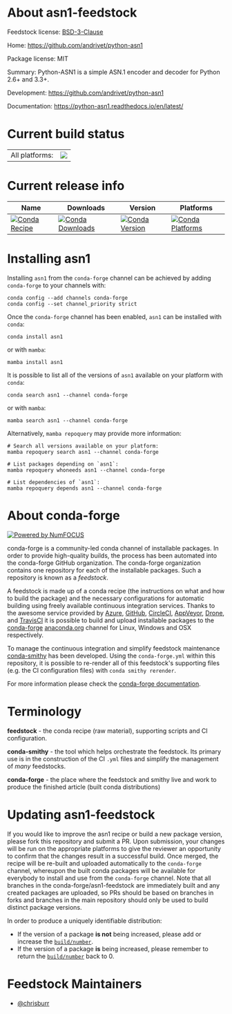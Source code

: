 About asn1-feedstock
====================

Feedstock license: [BSD-3-Clause](https://github.com/conda-forge/asn1-feedstock/blob/main/LICENSE.txt)

Home: https://github.com/andrivet/python-asn1

Package license: MIT

Summary: Python-ASN1 is a simple ASN.1 encoder and decoder for Python 2.6+ and 3.3+.

Development: https://github.com/andrivet/python-asn1

Documentation: https://python-asn1.readthedocs.io/en/latest/

Current build status
====================


<table><tr><td>All platforms:</td>
    <td>
      <a href="https://dev.azure.com/conda-forge/feedstock-builds/_build/latest?definitionId=6632&branchName=main">
        <img src="https://dev.azure.com/conda-forge/feedstock-builds/_apis/build/status/asn1-feedstock?branchName=main">
      </a>
    </td>
  </tr>
</table>

Current release info
====================

| Name | Downloads | Version | Platforms |
| --- | --- | --- | --- |
| [![Conda Recipe](https://img.shields.io/badge/recipe-asn1-green.svg)](https://anaconda.org/conda-forge/asn1) | [![Conda Downloads](https://img.shields.io/conda/dn/conda-forge/asn1.svg)](https://anaconda.org/conda-forge/asn1) | [![Conda Version](https://img.shields.io/conda/vn/conda-forge/asn1.svg)](https://anaconda.org/conda-forge/asn1) | [![Conda Platforms](https://img.shields.io/conda/pn/conda-forge/asn1.svg)](https://anaconda.org/conda-forge/asn1) |

Installing asn1
===============

Installing `asn1` from the `conda-forge` channel can be achieved by adding `conda-forge` to your channels with:

```
conda config --add channels conda-forge
conda config --set channel_priority strict
```

Once the `conda-forge` channel has been enabled, `asn1` can be installed with `conda`:

```
conda install asn1
```

or with `mamba`:

```
mamba install asn1
```

It is possible to list all of the versions of `asn1` available on your platform with `conda`:

```
conda search asn1 --channel conda-forge
```

or with `mamba`:

```
mamba search asn1 --channel conda-forge
```

Alternatively, `mamba repoquery` may provide more information:

```
# Search all versions available on your platform:
mamba repoquery search asn1 --channel conda-forge

# List packages depending on `asn1`:
mamba repoquery whoneeds asn1 --channel conda-forge

# List dependencies of `asn1`:
mamba repoquery depends asn1 --channel conda-forge
```


About conda-forge
=================

[![Powered by
NumFOCUS](https://img.shields.io/badge/powered%20by-NumFOCUS-orange.svg?style=flat&colorA=E1523D&colorB=007D8A)](https://numfocus.org)

conda-forge is a community-led conda channel of installable packages.
In order to provide high-quality builds, the process has been automated into the
conda-forge GitHub organization. The conda-forge organization contains one repository
for each of the installable packages. Such a repository is known as a *feedstock*.

A feedstock is made up of a conda recipe (the instructions on what and how to build
the package) and the necessary configurations for automatic building using freely
available continuous integration services. Thanks to the awesome service provided by
[Azure](https://azure.microsoft.com/en-us/services/devops/), [GitHub](https://github.com/),
[CircleCI](https://circleci.com/), [AppVeyor](https://www.appveyor.com/),
[Drone](https://cloud.drone.io/welcome), and [TravisCI](https://travis-ci.com/)
it is possible to build and upload installable packages to the
[conda-forge](https://anaconda.org/conda-forge) [anaconda.org](https://anaconda.org/)
channel for Linux, Windows and OSX respectively.

To manage the continuous integration and simplify feedstock maintenance
[conda-smithy](https://github.com/conda-forge/conda-smithy) has been developed.
Using the ``conda-forge.yml`` within this repository, it is possible to re-render all of
this feedstock's supporting files (e.g. the CI configuration files) with ``conda smithy rerender``.

For more information please check the [conda-forge documentation](https://conda-forge.org/docs/).

Terminology
===========

**feedstock** - the conda recipe (raw material), supporting scripts and CI configuration.

**conda-smithy** - the tool which helps orchestrate the feedstock.
                   Its primary use is in the construction of the CI ``.yml`` files
                   and simplify the management of *many* feedstocks.

**conda-forge** - the place where the feedstock and smithy live and work to
                  produce the finished article (built conda distributions)


Updating asn1-feedstock
=======================

If you would like to improve the asn1 recipe or build a new
package version, please fork this repository and submit a PR. Upon submission,
your changes will be run on the appropriate platforms to give the reviewer an
opportunity to confirm that the changes result in a successful build. Once
merged, the recipe will be re-built and uploaded automatically to the
`conda-forge` channel, whereupon the built conda packages will be available for
everybody to install and use from the `conda-forge` channel.
Note that all branches in the conda-forge/asn1-feedstock are
immediately built and any created packages are uploaded, so PRs should be based
on branches in forks and branches in the main repository should only be used to
build distinct package versions.

In order to produce a uniquely identifiable distribution:
 * If the version of a package **is not** being increased, please add or increase
   the [``build/number``](https://docs.conda.io/projects/conda-build/en/latest/resources/define-metadata.html#build-number-and-string).
 * If the version of a package **is** being increased, please remember to return
   the [``build/number``](https://docs.conda.io/projects/conda-build/en/latest/resources/define-metadata.html#build-number-and-string)
   back to 0.

Feedstock Maintainers
=====================

* [@chrisburr](https://github.com/chrisburr/)

